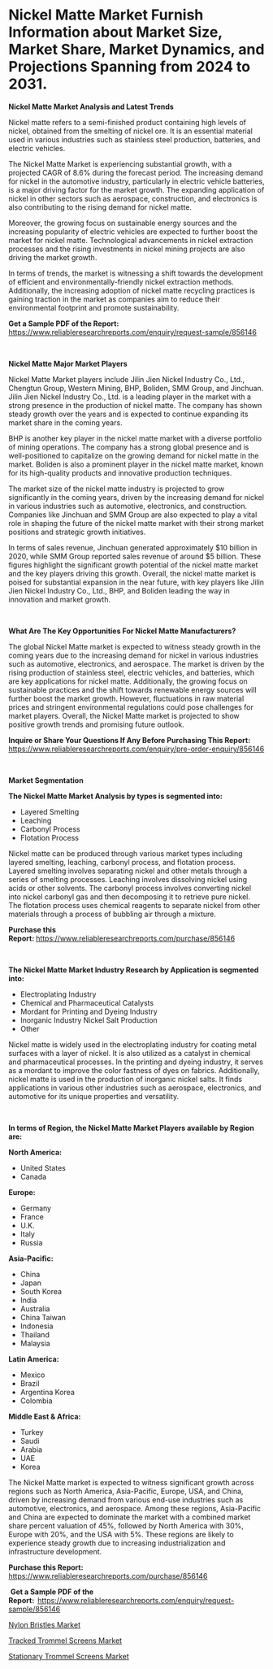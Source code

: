 <p><h1>Nickel Matte Market Furnish Information about Market Size, Market Share, Market Dynamics, and Projections Spanning from 2024 to 2031.</h1></p><p><strong>Nickel Matte Market Analysis and Latest Trends</strong></p>
<p><p>Nickel matte refers to a semi-finished product containing high levels of nickel, obtained from the smelting of nickel ore. It is an essential material used in various industries such as stainless steel production, batteries, and electric vehicles.</p><p>The Nickel Matte Market is experiencing substantial growth, with a projected CAGR of 8.6% during the forecast period. The increasing demand for nickel in the automotive industry, particularly in electric vehicle batteries, is a major driving factor for the market growth. The expanding application of nickel in other sectors such as aerospace, construction, and electronics is also contributing to the rising demand for nickel matte.</p><p>Moreover, the growing focus on sustainable energy sources and the increasing popularity of electric vehicles are expected to further boost the market for nickel matte. Technological advancements in nickel extraction processes and the rising investments in nickel mining projects are also driving the market growth.</p><p>In terms of trends, the market is witnessing a shift towards the development of efficient and environmentally-friendly nickel extraction methods. Additionally, the increasing adoption of nickel matte recycling practices is gaining traction in the market as companies aim to reduce their environmental footprint and promote sustainability.</p></p>
<p><strong>Get a Sample PDF of the Report:&nbsp;</strong> <a href="https://www.reliableresearchreports.com/enquiry/request-sample/856146">https://www.reliableresearchreports.com/enquiry/request-sample/856146</a></p>
<p>&nbsp;</p>
<p><strong>Nickel Matte Major Market Players</strong></p>
<p><p>Nickel Matte Market players include Jilin Jien Nickel Industry Co., Ltd., Chengtun Group, Western Mining, BHP, Boliden, SMM Group, and Jinchuan. Jilin Jien Nickel Industry Co., Ltd. is a leading player in the market with a strong presence in the production of nickel matte. The company has shown steady growth over the years and is expected to continue expanding its market share in the coming years.</p><p>BHP is another key player in the nickel matte market with a diverse portfolio of mining operations. The company has a strong global presence and is well-positioned to capitalize on the growing demand for nickel matte in the market. Boliden is also a prominent player in the nickel matte market, known for its high-quality products and innovative production techniques.</p><p>The market size of the nickel matte industry is projected to grow significantly in the coming years, driven by the increasing demand for nickel in various industries such as automotive, electronics, and construction. Companies like Jinchuan and SMM Group are also expected to play a vital role in shaping the future of the nickel matte market with their strong market positions and strategic growth initiatives.</p><p>In terms of sales revenue, Jinchuan generated approximately $10 billion in 2020, while SMM Group reported sales revenue of around $5 billion. These figures highlight the significant growth potential of the nickel matte market and the key players driving this growth. Overall, the nickel matte market is poised for substantial expansion in the near future, with key players like Jilin Jien Nickel Industry Co., Ltd., BHP, and Boliden leading the way in innovation and market growth.</p></p>
<p>&nbsp;</p>
<p><strong>What Are The Key Opportunities For Nickel Matte Manufacturers?</strong></p>
<p><p>The global Nickel Matte market is expected to witness steady growth in the coming years due to the increasing demand for nickel in various industries such as automotive, electronics, and aerospace. The market is driven by the rising production of stainless steel, electric vehicles, and batteries, which are key applications for nickel matte. Additionally, the growing focus on sustainable practices and the shift towards renewable energy sources will further boost the market growth. However, fluctuations in raw material prices and stringent environmental regulations could pose challenges for market players. Overall, the Nickel Matte market is projected to show positive growth trends and promising future outlook.</p></p>
<p><strong>Inquire or Share Your Questions If Any Before Purchasing This Report:</strong> <a href="https://www.reliableresearchreports.com/enquiry/pre-order-enquiry/856146">https://www.reliableresearchreports.com/enquiry/pre-order-enquiry/856146</a></p>
<p>&nbsp;</p>
<p><strong>Market Segmentation</strong></p>
<p><strong>The Nickel Matte Market Analysis by types is segmented into:</strong></p>
<p><ul><li>Layered Smelting</li><li>Leaching</li><li>Carbonyl Process</li><li>Flotation Process</li></ul></p>
<p><p>Nickel matte can be produced through various market types including layered smelting, leaching, carbonyl process, and flotation process. Layered smelting involves separating nickel and other metals through a series of smelting processes. Leaching involves dissolving nickel using acids or other solvents. The carbonyl process involves converting nickel into nickel carbonyl gas and then decomposing it to retrieve pure nickel. The flotation process uses chemical reagents to separate nickel from other materials through a process of bubbling air through a mixture.</p></p>
<p><strong>Purchase this Report:&nbsp;</strong><a href="https://www.reliableresearchreports.com/purchase/856146">https://www.reliableresearchreports.com/purchase/856146</a></p>
<p>&nbsp;</p>
<p><strong>The Nickel Matte Market Industry Research by Application is segmented into:</strong></p>
<p><ul><li>Electroplating Industry</li><li>Chemical and Pharmaceutical Catalysts</li><li>Mordant for Printing and Dyeing Industry</li><li>Inorganic Industry Nickel Salt Production</li><li>Other</li></ul></p>
<p><p>Nickel matte is widely used in the electroplating industry for coating metal surfaces with a layer of nickel. It is also utilized as a catalyst in chemical and pharmaceutical processes. In the printing and dyeing industry, it serves as a mordant to improve the color fastness of dyes on fabrics. Additionally, nickel matte is used in the production of inorganic nickel salts. It finds applications in various other industries such as aerospace, electronics, and automotive for its unique properties and versatility.</p></p>
<p>&nbsp;</p>
<p><strong>In terms of Region, the Nickel Matte Market Players available by Region are:</strong></p>
<p>
    <p> <strong> North America: </strong>
        <ul>
            <li>United States</li>
            <li>Canada</li>
        </ul>
        </p> 
    <p> <strong> Europe: </strong>
        <ul>
            <li>Germany</li>
            <li>France</li>
            <li>U.K.</li>
            <li>Italy</li>
            <li>Russia</li>
        </ul>
        </p> 
    <p> <strong> Asia-Pacific: </strong>
        <ul>
            <li>China</li>
            <li>Japan</li>
            <li>South Korea</li>
            <li>India</li>
            <li>Australia</li>
            <li>China Taiwan</li>
            <li>Indonesia</li>
            <li>Thailand</li>
            <li>Malaysia</li>
        </ul>
        </p> 
    <p> <strong> Latin America: </strong>
        <ul>
            <li>Mexico</li>
            <li>Brazil</li>
            <li>Argentina Korea</li>
            <li>Colombia</li>
        </ul>
        </p> 
    <p> <strong> Middle East & Africa: </strong>
        <ul>
            <li>Turkey</li>
            <li>Saudi</li>
            <li>Arabia</li>
            <li>UAE</li>
            <li>Korea</li>
        </ul>
    </p>
    </p>
<p><p>The Nickel Matte market is expected to witness significant growth across regions such as North America, Asia-Pacific, Europe, USA, and China, driven by increasing demand from various end-use industries such as automotive, electronics, and aerospace. Among these regions, Asia-Pacific and China are expected to dominate the market with a combined market share percent valuation of 45%, followed by North America with 30%, Europe with 20%, and the USA with 5%. These regions are likely to experience steady growth due to increasing industrialization and infrastructure development.</p></p>
<p><strong>Purchase this Report: </strong><a href="https://www.reliableresearchreports.com/purchase/856146">https://www.reliableresearchreports.com/purchase/856146</a></p>
<p>&nbsp;<strong>Get a Sample PDF of the Report:&nbsp;&nbsp;</strong><a href="https://www.reliableresearchreports.com/enquiry/request-sample/856146">https://www.reliableresearchreports.com/enquiry/request-sample/856146</a></p>
<p><strong></strong></p>
<p><p><a href="https://github.com/Alonsoolds3wq1d81czn8rbol/Market-Research-Report-List-1/blob/main/nylon-bristles-market.md">Nylon Bristles Market</a></p><p><a href="https://view.publitas.com/reportprime-1/tracked-trommel-screens-market-growth-market-trends-covid-19-impact-and-forecasts-for-period-from-2023-2030/">Tracked Trommel Screens Market</a></p><p><a href="https://view.publitas.com/reportprime-1/stationary-trommel-screens-market-analysis-and-market-size-global-industry-overview-market-segmentation-and-forecast-2023-to-2030/">Stationary Trommel Screens Market</a></p></p>